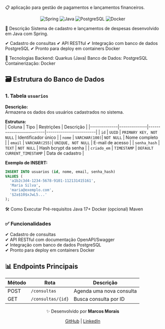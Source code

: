 📋 aplicação para gestão de pagamentos e lançamentos financeiros.

<div align="center"> 
  <img src="https://img.shields.io/badge/Spring-000000?style=for-the-badge&logo=Spring" alt="Spring" /> 
  <img src="https://img.shields.io/badge/Java-ED8B00?style=for-the-badge&logo=openjdk&logoColor=white" alt="Java" /> 
  <img src="https://img.shields.io/badge/PostgreSQL-316192?style=for-the-badge&logo=postgresql&logoColor=white" alt="PostgreSQL" /> 
  <img src="https://img.shields.io/badge/Docker-2496ED?style=for-the-badge&logo=docker&logoColor=white" alt="Docker" /> 
</div>
  
📌 Descrição
Sistema de cadastro e lançamentos de despesas desenvolvido em Java com Spring. 

✔ Cadastro de consultas
✔ API RESTful 
✔ Integração com banco de dados PostgreSQL
✔ Pronto para deploy em containers Docker

🚀 Tecnologias
Backend: Quarkus (Java)
Banco de Dados: PostgreSQL
Containerização: Docker

## 🗃️ Estrutura do Banco de Dados

### 1. Tabela `usuarios`  
**Descrição:**  
Armazena os dados dos usuários cadastrados no sistema.  

**Estrutura:**  
| Coluna       | Tipo         | Restrições               | Descrição               |
|--------------|--------------|--------------------------|-------------------------|
| `id`         | `UUID`       | `PRIMARY KEY, NOT NULL`  | Identificador único     |
| `nome`       | `VARCHAR(100)`| `NOT NULL`              | Nome completo           |
| `email`      | `VARCHAR(255)`| `UNIQUE, NOT NULL`      | E-mail de acesso        |
| `senha_hash` | `TEXT`       | `NOT NULL`              | Hash bcrypt da senha    |
| `criado_em`  | `TIMESTAMP`  | `DEFAULT CURRENT_TIMESTAMP` | Data de cadastro     |

**Exemplo de INSERT:**  
```sql
INSERT INTO usuarios (id, nome, email, senha_hash) 
VALUES (
  'a1b2c3d4-1234-5678-9101-112131415161', 
  'Maria Silva', 
  'maria@exemplo.com', 
  '$2a$10$xJwL5...'
);
```


🛠️ Como Executar
Pré-requisitos
Java 17+
Docker (opcional)
Maven

### **✅ Funcionalidades**<br>
✔ Cadastro de consultas<br>
✔ API RESTful com documentação OpenAPI/Swagger<br>
✔ Integração com banco de dados PostgreSQL<br>
✔ Pronto para deploy em containers Docker



## **📊 Endpoints Principais**

| Método | Rota               | Descrição                     |
|--------|--------------------|-------------------------------|
| POST   | `/consultas`       | Agenda uma nova consulta      |
| GET    | `/consultas/{id}`  | Busca consulta por ID         |

<div align="center"> <p>✨ Desenvolvido por <strong>Marcos Morais</strong></p> <a href="https://github.com/MarcosCesarMorais">GitHub</a> | <a href="https://www.linkedin.com/in/marcoscmorais/">LinkedIn</a> </div>
